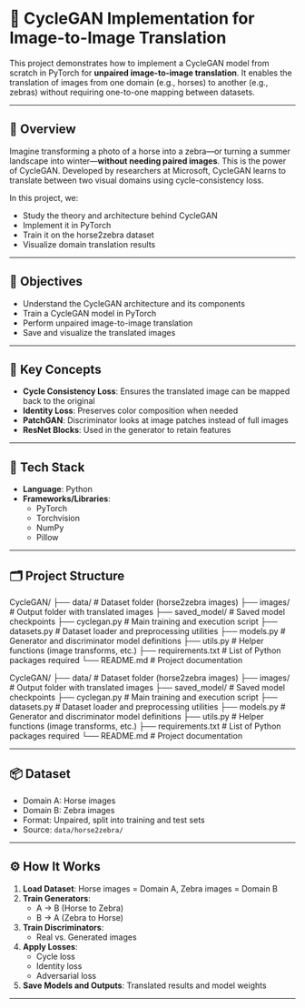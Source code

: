 # 🎨 CycleGAN Implementation for Image-to-Image Translation

This project demonstrates how to implement a CycleGAN model from scratch in PyTorch for **unpaired image-to-image translation**. It enables the translation of images from one domain (e.g., horses) to another (e.g., zebras) without requiring one-to-one mapping between datasets.

---

## 📌 Overview

Imagine transforming a photo of a horse into a zebra—or turning a summer landscape into winter—**without needing paired images**. This is the power of CycleGAN. Developed by researchers at Microsoft, CycleGAN learns to translate between two visual domains using cycle-consistency loss.

In this project, we:
- Study the theory and architecture behind CycleGAN
- Implement it in PyTorch
- Train it on the horse2zebra dataset
- Visualize domain translation results

---

## 🎯 Objectives

- Understand the CycleGAN architecture and its components
- Train a CycleGAN model in PyTorch
- Perform unpaired image-to-image translation
- Save and visualize the translated images

---

## 🧠 Key Concepts

- **Cycle Consistency Loss**: Ensures the translated image can be mapped back to the original
- **Identity Loss**: Preserves color composition when needed
- **PatchGAN**: Discriminator looks at image patches instead of full images
- **ResNet Blocks**: Used in the generator to retain features

---

## 🧰 Tech Stack

- **Language**: Python
- **Frameworks/Libraries**:
  - PyTorch
  - Torchvision
  - NumPy
  - Pillow

---

## 🗂️ Project Structure

CycleGAN/
├── data/                 # Dataset folder (horse2zebra images)
├── images/               # Output folder with translated images
├── saved_model/          # Saved model checkpoints
├── cyclegan.py           # Main training and execution script
├── datasets.py           # Dataset loader and preprocessing utilities
├── models.py             # Generator and discriminator model definitions
├── utils.py              # Helper functions (image transforms, etc.)
├── requirements.txt      # List of Python packages required
└── README.md             # Project documentation

CycleGAN/
├── data/                 # Dataset folder (horse2zebra images)
├── images/               # Output folder with translated images
├── saved_model/          # Saved model checkpoints
├── cyclegan.py           # Main training and execution script
├── datasets.py           # Dataset loader and preprocessing utilities
├── models.py             # Generator and discriminator model definitions
├── utils.py              # Helper functions (image transforms, etc.)
├── requirements.txt      # List of Python packages required
└── README.md             # Project documentation



---

## 📦 Dataset

- Domain A: Horse images  
- Domain B: Zebra images  
- Format: Unpaired, split into training and test sets  
- Source: `data/horse2zebra/`

---

## ⚙️ How It Works

1. **Load Dataset**: Horse images = Domain A, Zebra images = Domain B  
2. **Train Generators**:  
   - A → B (Horse to Zebra)  
   - B → A (Zebra to Horse)  
3. **Train Discriminators**:  
   - Real vs. Generated images  
4. **Apply Losses**:  
   - Cycle loss  
   - Identity loss  
   - Adversarial loss  
5. **Save Models and Outputs**: Translated results and model weights

---
